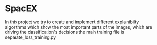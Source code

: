# SpacEX
 In this project we try to create and implement different explainibilty algorithms which
 show the most important parts of the images, which are driving the classification's decisions 
 the main training file is separate_loss_training.py

